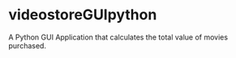 # videostoreGUIpython
A Python GUI Application that calculates the total value of movies purchased.
